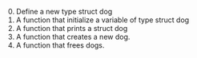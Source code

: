 0. Define a new type struct dog 
1. A function that initialize a variable of type struct dog
2. A function that prints a struct dog
4. A function that creates a new dog.
5. A function that frees dogs.
